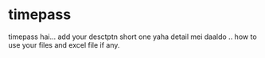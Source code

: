 # timepass
timepass hai... add your desctptn short one
yaha detail mei daaldo .. how to use your files and excel file if any. 
